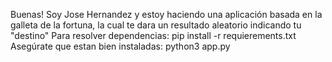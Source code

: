 Buenas!
Soy Jose Hernandez y estoy haciendo una aplicación basada en la galleta de la fortuna, la cual te dara un resultado aleatorio indicando tu "destino"
Para resolver dependencias:
pip install -r requierements.txt
Asegúrate que estan bien instaladas:
python3 app.py
